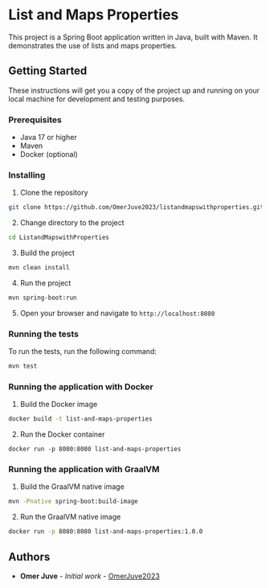 # List and Maps Properties

This project is a Spring Boot application written in Java, built with Maven. It demonstrates the use of lists and maps
properties.

## Getting Started

These instructions will get you a copy of the project up and running on your local machine for development and testing
purposes.

### Prerequisites

- Java 17 or higher
- Maven
- Docker (optional)

### Installing

1. Clone the repository

```bash
git clone https://github.com/OmerJuve2023/listandmapswithproperties.git
```

2. Change directory to the project

```bash
cd ListandMapswithProperties
```

3. Build the project

```bash
mvn clean install
```

4. Run the project

```bash
mvn spring-boot:run
```

5. Open your browser and navigate to `http://localhost:8080`

### Running the tests

To run the tests, run the following command:

```bash
mvn test
```

### Running the application with Docker

1. Build the Docker image

```bash
docker build -t list-and-maps-properties
```

2. Run the Docker container

```shell
docker run -p 8080:8080 list-and-maps-properties
```

### Running the application with GraalVM

1. Build the GraalVM native image

```bash
mvn -Pnative spring-boot:build-image
```

2. Run the GraalVM native image

```bash
docker run -p 8080:8080 list-and-maps-properties:1.0.0
```

## Authors

* **Omer Juve** - *Initial work* - [OmerJuve2023](https://github.com/OmerJuve2023)
